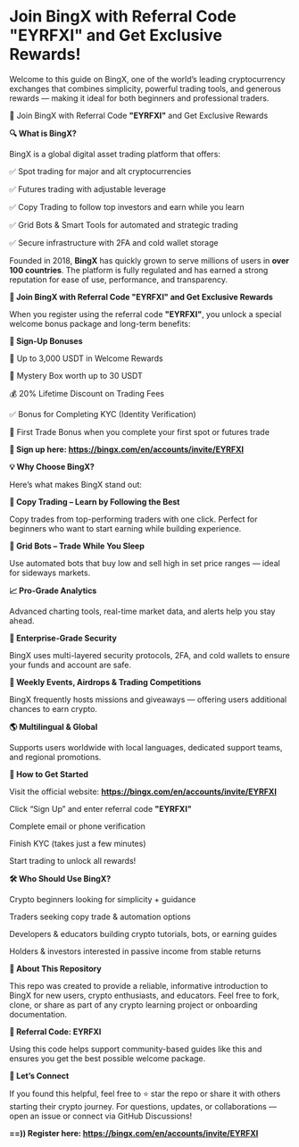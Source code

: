 # Join BingX with Referral Code "EYRFXI" and Get Exclusive Rewards!

Welcome to this guide on BingX, one of the world’s leading cryptocurrency exchanges that combines simplicity, powerful trading tools, and generous rewards — making it ideal for both beginners and professional traders.

🎁 Join BingX with Referral Code **"EYRFXI"** and Get Exclusive Rewards

**🔍 What is BingX?**

BingX is a global digital asset trading platform that offers:

✅ Spot trading for major and alt cryptocurrencies

✅ Futures trading with adjustable leverage

✅ Copy Trading to follow top investors and earn while you learn

✅ Grid Bots & Smart Tools for automated and strategic trading

✅ Secure infrastructure with 2FA and cold wallet storage

Founded in 2018, **BingX** has quickly grown to serve millions of users in **over 100 countries**. The platform is fully regulated and has earned a strong reputation for ease of use, performance, and transparency.

**🎁 Join BingX with Referral Code **"EYRFXI"** and Get Exclusive Rewards**

When you register using the referral code **"EYRFXI"**, you unlock a special welcome bonus package and long-term benefits:

**💸 Sign-Up Bonuses**

🎉 Up to 3,000 USDT in Welcome Rewards

🎁 Mystery Box worth up to 30 USDT

💰 20% Lifetime Discount on Trading Fees

✅ Bonus for Completing KYC (Identity Verification)

🚀 First Trade Bonus when you complete your first spot or futures trade

**🔗 Sign up here: https://bingx.com/en/accounts/invite/EYRFXI**

**💡 Why Choose BingX?**

Here’s what makes BingX stand out:

**🔁 Copy Trading – Learn by Following the Best**

Copy trades from top-performing traders with one click. Perfect for beginners who want to start earning while building experience.

**🤖 Grid Bots – Trade While You Sleep**

Use automated bots that buy low and sell high in set price ranges — ideal for sideways markets.

**📈 Pro-Grade Analytics**

Advanced charting tools, real-time market data, and alerts help you stay ahead.

**🔐 Enterprise-Grade Security**

BingX uses multi-layered security protocols, 2FA, and cold wallets to ensure your funds and account are safe.

**🎊 Weekly Events, Airdrops & Trading Competitions**

BingX frequently hosts missions and giveaways — offering users additional chances to earn crypto.

**🌎 Multilingual & Global**

Supports users worldwide with local languages, dedicated support teams, and regional promotions.

**🚀 How to Get Started**

Visit the official website: **https://bingx.com/en/accounts/invite/EYRFXI**


Click “Sign Up” and enter referral code **"EYRFXI"**

Complete email or phone verification

Finish KYC (takes just a few minutes)

Start trading to unlock all rewards!

**🛠️ Who Should Use BingX?**

Crypto beginners looking for simplicity + guidance

Traders seeking copy trade & automation options

Developers & educators building crypto tutorials, bots, or earning guides

Holders & investors interested in passive income from stable returns

**📌 About This Repository**

This repo was created to provide a reliable, informative introduction to BingX for new users, crypto enthusiasts, and educators. Feel free to fork, clone, or share as part of any crypto learning project or onboarding documentation.

**📣 Referral Code: EYRFXI**

Using this code helps support community-based guides like this and ensures you get the best possible welcome package.

**🙌 Let’s Connect**

If you found this helpful, feel free to ⭐ star the repo or share it with others starting their crypto journey. For questions, updates, or collaborations — open an issue or connect via GitHub Discussions!

**==)) Register here: https://bingx.com/en/accounts/invite/EYRFXI**

